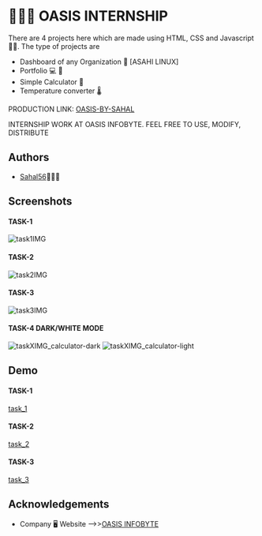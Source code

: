 # 💁🏻‍♂️ OASIS INTERNSHIP

There are 4 projects here which are made using HTML, CSS and Javascript🧑‍💻.
The type of projects are 
- Dashboard of any Organization 🏢 [ASAHI LINUX]
- Portfolio 💻 💼
- Simple Calculator 🧮
- Temperature converter 🌡️

PRODUCTION LINK: [OASIS-BY-SAHAL](https://Sahal56.github.io/OASIS/OasisBySahal.html)

INTERNSHIP WORK AT OASIS INFOBYTE. FEEL FREE TO USE, MODIFY, DISTRIBUTE

## Authors

- [Sahal56](https://www.github.com/Sahal56)👨🏻‍💻


## Screenshots

#### TASK-1
![task1IMG](https://github.com/Sahal56/OASIS/assets/63746256/43488cc3-7121-4f1f-85fd-39d9d6556c3d)

#### TASK-2
![task2IMG](https://github.com/Sahal56/OASIS/assets/63746256/9ec3fc36-a5e7-4233-9a26-3912da952d17)

#### TASK-3
![task3IMG](https://github.com/Sahal56/OASIS/assets/63746256/b20750ec-a3c3-4fde-9ea8-203ce97fcc57)

#### TASK-4 DARK/WHITE MODE
![taskXIMG_calculator-dark](https://github.com/Sahal56/OASIS/assets/63746256/9e7d41bf-b20b-4b3c-bb92-8a60e1027862)
![taskXIMG_calculator-light](https://github.com/Sahal56/OASIS/assets/63746256/757f4688-12b7-482e-9d63-cf753193751e)

## Demo

#### TASK-1

[task_1](https://github.com/Sahal56/OASIS/assets/63746256/7c193d83-2131-4e1a-a9d5-2f0f9a57842a)


#### TASK-2

[task_2](https://github.com/Sahal56/OASIS/assets/63746256/43ed5842-0f86-4148-93f4-0f800dcc0ee4)



#### TASK-3

[task_3](https://github.com/Sahal56/OASIS/assets/63746256/c455c2d1-95d0-4cb4-a906-1bda42d42b99)


## Acknowledgements

- Company 🖥 Website -->>[OASIS INFOBYTE](https://oasisinfobyte.com/)

